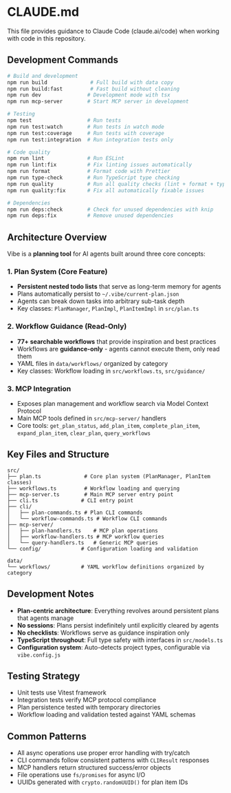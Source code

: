 # CLAUDE.md

This file provides guidance to Claude Code (claude.ai/code) when working with code in this repository.

## Development Commands

```bash
# Build and development
npm run build              # Full build with data copy
npm run build:fast         # Fast build without cleaning
npm run dev               # Development mode with tsx
npm run mcp-server        # Start MCP server in development

# Testing
npm test                  # Run tests
npm run test:watch        # Run tests in watch mode
npm run test:coverage     # Run tests with coverage
npm run test:integration  # Run integration tests only

# Code quality
npm run lint              # Run ESLint
npm run lint:fix          # Fix linting issues automatically
npm run format            # Format code with Prettier
npm run type-check        # Run TypeScript type checking
npm run quality           # Run all quality checks (lint + format + type + test + deps)
npm run quality:fix       # Fix all automatically fixable issues

# Dependencies
npm run deps:check        # Check for unused dependencies with knip
npm run deps:fix          # Remove unused dependencies
```

## Architecture Overview

Vibe is a **planning tool** for AI agents built around three core concepts:

### 1. Plan System (Core Feature)

- **Persistent nested todo lists** that serve as long-term memory for agents
- Plans automatically persist to `~/.vibe/current-plan.json`
- Agents can break down tasks into arbitrary sub-task depth
- Key classes: `PlanManager`, `PlanImpl`, `PlanItemImpl` in `src/plan.ts`

### 2. Workflow Guidance (Read-Only)

- **77+ searchable workflows** that provide inspiration and best practices
- Workflows are **guidance-only** - agents cannot execute them, only read them
- YAML files in `data/workflows/` organized by category
- Key classes: Workflow loading in `src/workflows.ts`, `src/guidance/`

### 3. MCP Integration

- Exposes plan management and workflow search via Model Context Protocol
- Main MCP tools defined in `src/mcp-server/` handlers
- Core tools: `get_plan_status`, `add_plan_item`, `complete_plan_item`, `expand_plan_item`, `clear_plan`, `query_workflows`

## Key Files and Structure

```
src/
├── plan.ts              # Core plan system (PlanManager, PlanItem classes)
├── workflows.ts         # Workflow loading and querying
├── mcp-server.ts        # Main MCP server entry point
├── cli.ts              # CLI entry point
├── cli/
│   ├── plan-commands.ts # Plan CLI commands
│   └── workflow-commands.ts # Workflow CLI commands
├── mcp-server/
│   ├── plan-handlers.ts    # MCP plan operations
│   ├── workflow-handlers.ts # MCP workflow queries
│   └── query-handlers.ts   # Generic MCP queries
└── config/             # Configuration loading and validation

data/
└── workflows/          # YAML workflow definitions organized by category
```

## Development Notes

- **Plan-centric architecture**: Everything revolves around persistent plans that agents manage
- **No sessions**: Plans persist indefinitely until explicitly cleared by agents
- **No checklists**: Workflows serve as guidance inspiration only
- **TypeScript throughout**: Full type safety with interfaces in `src/models.ts`
- **Configuration system**: Auto-detects project types, configurable via `vibe.config.js`

## Testing Strategy

- Unit tests use Vitest framework
- Integration tests verify MCP protocol compliance
- Plan persistence tested with temporary directories
- Workflow loading and validation tested against YAML schemas

## Common Patterns

- All async operations use proper error handling with try/catch
- CLI commands follow consistent patterns with `CLIResult` responses
- MCP handlers return structured success/error objects
- File operations use `fs/promises` for async I/O
- UUIDs generated with `crypto.randomUUID()` for plan item IDs

